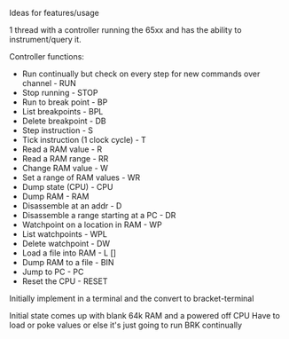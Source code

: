 Ideas for features/usage

1 thread with a controller running the 65xx and has the ability to instrument/query it.

Controller functions:

* Run continually but check on every step for new commands over channel - RUN
* Stop running - STOP
* Run to break point - BP <ADDR>
* List breakpoints - BPL
* Delete breakpoint - DB <num>
* Step instruction - S
* Tick instruction (1 clock cycle) - T
* Read a RAM value - R <ADDR>
* Read a RAM range - RR <ADDR> <LEN>
* Change RAM value - W <ADDR> <VAL>
* Set a range of RAM values - WR <ADDR> <LEN> <VAL>
* Dump state (CPU) - CPU
* Dump RAM - RAM
* Disassemble at an addr - D <ADDR>
* Disassemble a range starting at a PC - DR <ADDR> <LEN>
* Watchpoint on a location in RAM - WP <ADDR>
* List watchpoints - WPL
* Delete watchpoint - DW <num>
* Load a file into RAM - L <PATH> [<START>]
* Dump RAM to a file - BIN <PATH>
* Jump to PC - PC <ADDR>
* Reset the CPU - RESET

Initially implement in a terminal and the convert to bracket-terminal

Initial state comes up with blank 64k RAM and a powered off CPU
Have to load or poke values or else it's just going to run BRK continually
